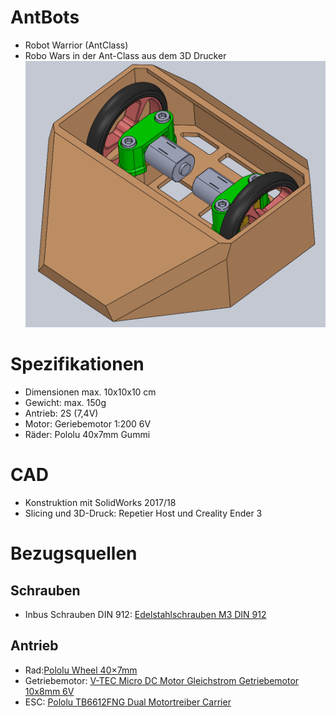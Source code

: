 # AntBots
+ Robot Warrior (AntClass)
+ Robo Wars in der Ant-Class aus dem 3D Drucker
![Susi - AntBot](https://github.com/merlin1031/AntBots/blob/master/CAD-Daten/Bilder/Susi-Konzept1-4.png)

# Spezifikationen
+ Dimensionen max. 10x10x10 cm
+ Gewicht: max. 150g
+ Antrieb: 2S (7,4V)
+ Motor: Geriebemotor 1:200 6V
+ Räder: Pololu 40x7mm Gummi

# CAD
+ Konstruktion mit SolidWorks 2017/18
+ Slicing und 3D-Druck: Repetier Host und Creality Ender 3


# Bezugsquellen
## Schrauben
+ Inbus Schrauben DIN 912: [Edelstahlschrauben M3 DIN 912](https://gedex-shop.de/de/schrauben/ZYLINDERSCHRAUBEN/Zylinderkopf-DIN-3699/DIN-912-M3-Innensechskantschrauben-mit-Zylinderkopf-Edelstahl-rostfrei-A2-3700/)

## Antrieb
+ Rad:[Pololu Wheel 40×7mm](https://eckstein-shop.de/Pololu-Wheel-407mm-Pair-Black)
+ Getriebemotor: [V-TEC Micro DC Motor Gleichstrom Getriebemotor 10x8mm 6V](https://eckstein-shop.de/V-TEC-Micro-DC-Motor-Gleichstrom-Getriebemotor-10x8mm-10x12mm-12x13mm-3V-6V-17-560RPM)
+ ESC: [Pololu TB6612FNG Dual Motortreiber Carrier](https://eckstein-shop.de/Pololu-TB6612FNG-Dual-Motortreiber-Carrier)
